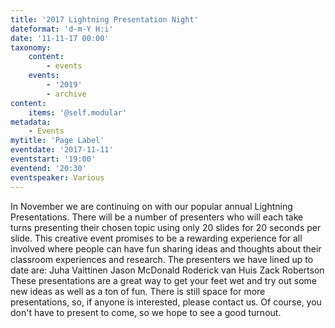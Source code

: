 ```yaml
---
title: '2017 Lightning Presentation Night'
dateformat: 'd-m-Y H:i'
date: '11-11-17 00:00'
taxonomy:
    content:
        - events
    events:
        - '2019'
        - archive
content:
    items: '@self.modular'
metadata:
    - Events
mytitle: 'Page Label'
eventdate: '2017-11-11'
eventstart: '19:00'
eventend: '20:30'
eventspeaker: Various
---
```


In November we are continuing on with our popular annual Lightning Presentations. There will be a number of presenters who will each take turns presenting their chosen topic using only 20 slides for 20 seconds per slide. This creative event promises to be a rewarding experience for all involved where people can have fun sharing ideas and thoughts about their classroom experiences and research.
The presenters we have lined up to date are:
Juha Vaittinen
Jason McDonald
Roderick van Huis
Zack Robertson
These presentations are a great way to get your feet wet and try out some new ideas as well as a ton of fun. There is still space for more presentations, so, if anyone is interested, please contact us. Of course, you don't have to present to come, so we hope to see a good turnout.

